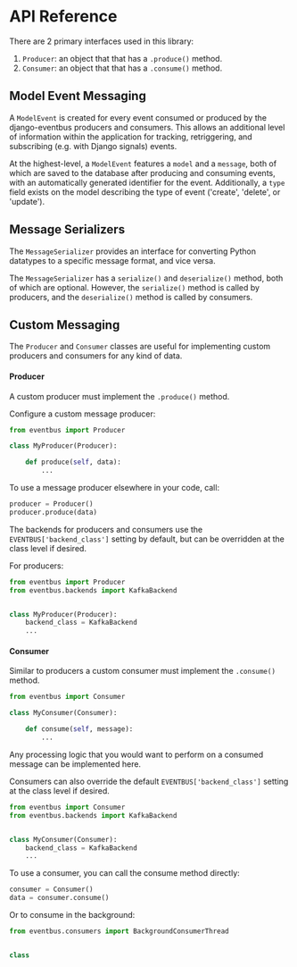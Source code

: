 API Reference
=============

There are 2 primary interfaces used in this library:
 1. `Producer`: an object that that has a `.produce()` method.
 2. `Consumer`: an object that that has a `.consume()` method.

Model Event Messaging
---------------------

A `ModelEvent` is created for every event consumed or produced by the
django-eventbus producers and consumers. This allows an additional level
of information within the application for tracking, retriggering, and
subscribing (e.g. with Django signals) events.

At the highest-level, a `ModelEvent` features a `model` and a `message`,
both of which are saved to the database after producing and consuming
events, with an automatically generated identifier for the event.
Additionally, a `type` field exists on the model describing the type
of event ('create', 'delete', or 'update').

Message Serializers
-------------------

The `MessageSerializer` provides an interface for converting
Python datatypes to a specific message format, and vice versa.

The `MessageSerializer` has a `serialize()` and `deserialize()`
method, both of which are optional. However, the `serialize()`
method is called by producers, and the `deserialize()` method
is called by consumers.

Custom Messaging
----------------

The `Producer` and `Consumer` classes are useful
for implementing custom producers and consumers for any kind of
data.

#### Producer

A custom producer must implement the `.produce()` method.

Configure a custom message producer:
```python
from eventbus import Producer

class MyProducer(Producer):

    def produce(self, data):
        ...
```

To use a message producer elsewhere in your code, call:
```python
producer = Producer()
producer.produce(data)
```

The backends for producers and consumers use the `EVENTBUS['backend_class']`
setting by default, but can be overridden at the class level if desired.

For producers:
```python
from eventbus import Producer
from eventbus.backends import KafkaBackend


class MyProducer(Producer):
	backend_class = KafkaBackend
	...
```

#### Consumer

Similar to producers a custom consumer must implement the `.consume()` method.

```python
from eventbus import Consumer

class MyConsumer(Consumer):

    def consume(self, message):
        ...
```

Any processing logic that you would want to perform on a consumed message
can be implemented here.

Consumers can also override the default `EVENTBUS['backend_class']`
setting at the class level if desired.

```python
from eventbus import Consumer
from eventbus.backends import KafkaBackend


class MyConsumer(Consumer):
	backend_class = KafkaBackend
	...
```

To use a consumer, you can call the consume method directly:

```python
consumer = Consumer()
data = consumer.consume()
```

Or to consume in the background:

```python
from eventbus.consumers import BackgroundConsumerThread


class   

```
